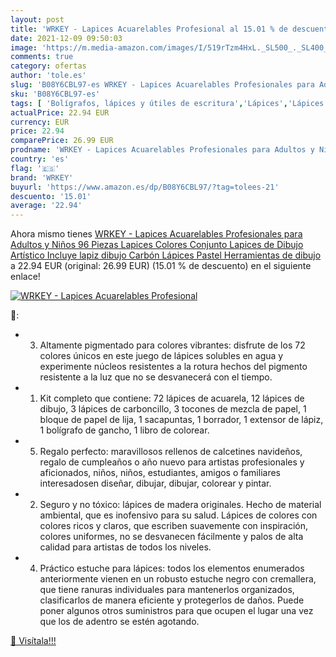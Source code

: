 ```yaml
---
layout: post
title: 'WRKEY - Lapices Acuarelables Profesional al 15.01 % de descuento'
date: 2021-12-09 09:50:03
image: 'https://m.media-amazon.com/images/I/519rTzm4HxL._SL500_._SL400_.jpg'
comments: true
category: ofertas
author: 'tole.es'
slug: 'B08Y6CBL97-es WRKEY - Lapices Acuarelables Profesionales para Adultos y...'
sku: 'B08Y6CBL97-es'
tags: [ 'Bolígrafos, lápices y útiles de escritura','Lápices','Lápices de colores para adultos','Oficina y papelería','lápices','wrkey', ]
actualPrice: 22.94 EUR
currency: EUR
price: 22.94
comparePrice: 26.99 EUR
prodname: 'WRKEY - Lapices Acuarelables Profesionales para Adultos y Niños  96 Piezas Lapices Colores Conjunto Lapices de Dibujo Artístico  Incluye lapiz dibujo  Carbón  Lápices Pastel  Herramientas de dibujo'
country: 'es'
flag: '🇪🇸'
brand: 'WRKEY'
buyurl: 'https://www.amazon.es/dp/B08Y6CBL97/?tag=tolees-21'
descuento: '15.01'
average: '22.94'
---
```


Ahora mismo tienes [WRKEY - Lapices Acuarelables Profesionales para Adultos y Niños  96 Piezas Lapices Colores Conjunto Lapices de Dibujo Artístico  Incluye lapiz dibujo  Carbón  Lápices Pastel  Herramientas de dibujo](https://www.amazon.es/dp/B08Y6CBL97/?tag=tolees-21) a 22.94 EUR (original: 26.99 EUR) (15.01 %  de descuento) en el siguiente enlace!

[![WRKEY - Lapices Acuarelables Profesional](https://m.media-amazon.com/images/I/519rTzm4HxL._SL500_._SL400_.jpg)](https://www.amazon.es/dp/B08Y6CBL97/?tag=tolees-21)

🔎:

- 3. Altamente pigmentado para colores vibrantes: disfrute de los 72 colores únicos en este juego de lápices solubles en agua y experimente núcleos resistentes a la rotura hechos del pigmento resistente a la luz que no se desvanecerá con el tiempo.
- 1. Kit completo que contiene: 72 lápices de acuarela, 12 lápices de dibujo, 3 lápices de carboncillo, 3 tocones de mezcla de papel, 1 bloque de papel de lija, 1 sacapuntas, 1 borrador, 1 extensor de lápiz, 1 bolígrafo de gancho, 1 libro de colorear.
- 5. Regalo perfecto: maravillosos rellenos de calcetines navideños, regalo de cumpleaños o año nuevo para artistas profesionales y aficionados, niños, niños, estudiantes, amigos o familiares interesados ​​en diseñar, dibujar, dibujar, colorear y pintar.
- 2. Seguro y no tóxico: lápices de madera originales. Hecho de material ambiental, que es inofensivo para su salud. Lápices de colores con colores ricos y claros, que escriben suavemente con inspiración, colores uniformes, no se desvanecen fácilmente y palos de alta calidad para artistas de todos los niveles.
- 4. Práctico estuche para lápices: todos los elementos enumerados anteriormente vienen en un robusto estuche negro con cremallera, que tiene ranuras individuales para mantenerlos organizados, clasificarlos de manera eficiente y protegerlos de daños. Puede poner algunos otros suministros para que ocupen el lugar una vez que los de adentro se estén agotando.

[🛒 Visítala!!!](https://www.amazon.es/dp/B08Y6CBL97/?tag=tolees-21)
